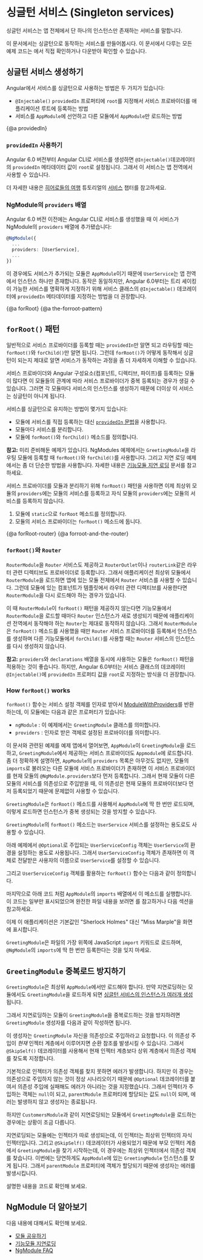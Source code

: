 <!--
# Singleton services
-->
# 싱글턴 서비스 (Singleton services)

<!--
A singleton service is a service for which only one instance exists in an app.

For a sample app using the app-wide singleton service that this page describes, see the
<live-example name="ngmodules"></live-example> showcasing all the documented features of NgModules.
-->
싱글턴 서비스는 앱 전체에서 단 하나의 인스턴스만 존재하는 서비스를 말합니다.

이 문서에서는 싱글턴으로 동작하는 서비스를 만들어봅시다.
이 문서에서 다루는 모든 예제 코드는 <live-example name="ngmodules"></live-example>에서 직접 확인하거나 다운받아 확인할 수 있습니다.

<!--
## Providing a singleton service
-->
## 싱글턴 서비스 생성하기

<!--
There are two ways to make a service a singleton in Angular:

* Set the `providedIn` property of the `@Injectable()` to `"root"`.
* Include the service in the `AppModule` or in a module that is only imported by the `AppModule`
-->
Angular에서 서비스를 싱글턴으로 사용하는 방법은 두 가지가 있습니다:

* `@Injectable()` `providedIn` 프로퍼티에 `root`를 지정해서 서비스 프로바이더를 애플리케이션 루트에 등록하는 방법
* 서비스를 `AppModule`에 선언하고 다른 모듈에서 `AppModule`만 로드하는 방법


{@a providedIn}

<!--
### Using `providedIn`
-->
### `providedIn` 사용하기

<!--
Beginning with Angular 6.0, the preferred way to create a singleton service is to set `providedIn` to `root` on the service's `@Injectable()` decorator. This tells Angular
to provide the service in the application root.

<code-example path="providers/src/app/user.service.0.ts"  header="src/app/user.service.ts"></code-example>

For more detailed information on services, see the [Services](tutorial/toh-pt4) chapter of the
[Tour of Heroes tutorial](tutorial).
-->
Angular 6.0 버전부터 Angular CLI로 서비스를 생성하면 `@Injectable()`데코레이터의 `providedIn` 메타데이터 값이 `root`로 설정됩니다.
그래서 이 서비스는 앱 전역에서 사용할 수 있습니다.

<code-example path="providers/src/app/user.service.0.ts"  header="src/app/user.service.ts"></code-example>

더 자세한 내용은 [히어로들의 여행](tutorial) 튜토리얼의 [서비스](tutorial/toh-pt4) 챕터를 참고하세요.


<!--
### NgModule `providers` array
-->
### NgModule의 `providers` 배열

<!--
In apps built with Angular versions prior to 6.0, services are registered NgModule `providers` arrays as follows:
-->
Angular 6.0 버전 이전에는 Angular CLI로 서비스를 생성했을 때 이 서비스가 NgModule의 `providers` 배열에 추가됐습니다:

```ts
@NgModule({
  ...
  providers: [UserService],
  ...
})

```

<!--
If this NgModule were the root `AppModule`, the `UserService` would be a singleton and available
throughout the app. Though you may see it coded this way, using the `providedIn` property of the `@Injectable()` decorator on the service itself is preferable as of Angular 6.0 as it makes your services tree-shakable.
-->
이 경우에도 서비스가 추가되는 모듈은 `AppModule`이기 때문에 `UserService`는 앱 전역에서 인스턴스 하나만 존재합니다.
동작은 동일하지만, Angular 6.0부터는 트리 셰이킹이 가능한 서비스를 명확하게 지정하기 위해 서비스 클래스의 `@Injectable()` 데코레이터에 `providedIn` 메타데이터를 지정하는 방법을 더 권장합니다.


{@a forRoot}
{@a the-forroot-pattern}
<!--
## The `forRoot()` pattern
-->
## `forRoot()` 패턴

<!--
Generally, you'll only need `providedIn` for providing services and `forRoot()`/`forChild()` for routing. However, understanding how `forRoot()` works to make sure a service is a singleton will inform your development at a deeper level.

If a module defines both providers and declarations (components, directives, pipes),
then loading the module in multiple feature modules would duplicate the registration of the service. This could result in multiple service instances and the service would no longer behave as a singleton.

There are multiple ways to prevent this:

* Use the [`providedIn` syntax](guide/singleton-services#providedIn) instead of registering the service in the module.
* Separate your services into their own module.
* Define `forRoot()` and `forChild()` methods in the module.

<div class="alert is-helpful">

**Note:** There are two example apps where you can see this scenario; the more advanced <live-example noDownload name="ngmodules">NgModules live example</live-example>, which contains `forRoot()` and `forChild()` in the routing modules and the `GreetingModule`, and the simpler <live-example name="lazy-loading-ngmodules" noDownload>Lazy Loading live example</live-example>. For an introductory explanation see the [Lazy Loading Feature Modules](guide/lazy-loading-ngmodules) guide.

</div>


Use `forRoot()` to
separate providers from a module so you can import that module into the root module
with `providers` and child modules without `providers`.

1. Create a static method `forRoot()` on the module.
2. Place the providers into the `forRoot()` method.

<code-example path="ngmodules/src/app/greeting/greeting.module.ts" region="for-root" header="src/app/greeting/greeting.module.ts"></code-example>
-->
일반적으로 서비스 프로바이더를 등록할 때는 `providedIn`만 알면 되고 라우팅할 때는 `forRoot()`와 `forChild()`만 알면 됩니다.
그런데 `forRoot()`가 어떻게 동작해서 싱글턴이 되는지 제대로 알면 서비스가 동작하는 과정을 좀 더 자세하게 이해할 수 있습니다.

서비스 프로바이더와 Angular 구성요소(컴포넌트, 디렉티브, 파이프)를 등록하는 모듈이 많다면 이 모듈들의 관계에 따라 서비스 프로바이더가 중복 등록되는 경우가 생길 수 있습니다.
그러면 각 모듈마다 서비스의 인스턴스를 생성하기 때문에 더이상 이 서비스는 싱글턴이 아니게 됩니다.

서비스를 싱글턴으로 유지하는 방법이 몇가지 있습니다:

* 모듈에 서비스를 직접 등록하는 대신 [`providedIn` 문법](guide/singleton-services#providedIn)을 사용합니다.
* 모듈마다 서비스를 분리합니다.
* 모듈에 `forRoot()`와 `forChild()` 메소드를 정의합니다.

<div class="alert is-helpful">

**참고:** 미리 준비해둔 예제가 있습니다. <live-example noDownload name="ngmodules">NgModules 예제</live-example>에서는 `GreetingModule`을 라우팅 모듈에 등록할 때 `forRoot()`와 `forChild()`를 사용합니다.
그리고 <live-example name="lazy-loading-ngmodules" noDownload>지연 로딩 예제</live-example>에서는 좀 더 단순한 방법을 사용합니다.
자세한 내용은 [기능모듈 지연 로딩](guide/lazy-loading-ngmodules) 문서를 참고하세요.

</div>

서비스 프로바이더를 모듈과 분리하기 위해 `forRoot()` 패턴을 사용하면 이제 최상위 모듈의 `providers`에는 모듈의 서비스를 등록하고 자식 모듈의 `providers`에는 모듈의 서비스를 등록하지 않습니다.

1. 모듈에 `static`으로 `forRoot` 메소드를 정의합니다.
2. 모듈의 서비스 프로바이더는 `forRoot()` 메소드에 둡니다.

<code-example path="ngmodules/src/app/greeting/greeting.module.ts" region="for-root" header="src/app/greeting/greeting.module.ts"></code-example>


{@a forRoot-router}
{@a forroot-and-the-router}

<!--
### `forRoot()` and the `Router`
-->
### `forRoot()`와 `Router`

<!--
`RouterModule` provides the `Router` service, as well as router directives, such as `RouterOutlet` and `routerLink`. The root application module imports `RouterModule` so that the application has a `Router` and the root application components can access the router directives. Any feature modules must also import `RouterModule` so that their components can place router directives into their templates.

If the `RouterModule` didn’t have `forRoot()` then each feature module would instantiate a new `Router` instance, which would break the application as there can only be one `Router`. By using the `forRoot()` method, the root application module imports `RouterModule.forRoot(...)` and gets a `Router`, and all feature modules import `RouterModule.forChild(...)` which does not instantiate another `Router`.

<div class="alert is-helpful">

**Note:** If you have a module which has both providers and declarations,
you _can_ use this
technique to separate them out and you may see this pattern in legacy apps.
However, since Angular 6.0, the best practice for providing services is with the
`@Injectable()` `providedIn` property.

</div>
-->
`RouterModule`을 `Router` 서비스도 제공하고 `RouterOutlet`이나 `routerLink`같은 라우터 관련 디렉티브도 프로바이더로 등록합니다.
그래서 애플리케이션 최상위 모듈에서 `RouterModule`을 로드하면 앱에 있는 모듈 전체에서 `Router` 서비스를 사용할 수 있습니다.
그런데 모듈에 있는 컴포넌트가 템플릿에서 라우터 관련 디렉티브를 사용한다면 `RouterModule`을 다시 로드해야 하는 경우가 있습니다.

이 때 `RouterModule`이 `forRoot()` 패턴을 제공하지 않는다면 기능모듈에서 `RouterModule`을 로드할 때마다 `Router` 인스턴스가 새로 생성되기 때문에 애플리케이션 전역에서 동작해야 하는 `Router`는 제대로 동작하지 않습니다.
그래서 `RouterModule`은 `forRoot()` 메소드를 사용했을 때만 `Router` 서비스 프로바이더를 등록해서 인스턴스를 생성하며 다른 기능모듈에서 `forChild()`를 사용할 때는 `Router` 서비스의 인스턴스를 다시 생성하지 않습니다.

<div class="alert is-helpful">

**참고:** `providers`와 `declarations` 배열을 동시에 사용하는 모듈은 `forRoot()` 패턴을 적용하는 것이 좋습니다.
하지만, Angular 6.0부터는 서비스 클래스의 데코레이터 `@Injectable()`에 `providedIn` 프로퍼티 값을 `root`로 지정하는 방식을 더 권장합니다.

</div>


### How `forRoot()` works

<!--
`forRoot()` takes a service configuration object and returns a
[ModuleWithProviders](api/core/ModuleWithProviders), which is
a simple object with the following properties:

* `ngModule`: in this example, the `GreetingModule` class
* `providers`: the configured providers

In the <live-example name="ngmodules">live example</live-example>
the root `AppModule` imports the `GreetingModule` and adds the
`providers` to the `AppModule` providers. Specifically,
Angular accumulates all imported providers
before appending the items listed in `@NgModule.providers`.
This sequence ensures that whatever you add explicitly to
the `AppModule` providers takes precedence over the providers
of imported modules.

The sample app imports `GreetingModule` and uses its `forRoot()` method one time, in `AppModule`. Registering it once like this prevents multiple instances.

You can also add a `forRoot()` method in the `GreetingModule` that configures
the greeting `UserService`.

In the following example, the optional, injected `UserServiceConfig`
extends the greeting `UserService`. If a `UserServiceConfig` exists, the `UserService` sets the user name from that config.

<code-example path="ngmodules/src/app/greeting/user.service.ts" region="ctor" header="src/app/greeting/user.service.ts (constructor)"></code-example>

Here's `forRoot()` that takes a `UserServiceConfig` object:

<code-example path="ngmodules/src/app/greeting/greeting.module.ts" region="for-root" header="src/app/greeting/greeting.module.ts (forRoot)"></code-example>

Lastly, call it within the `imports` list of the `AppModule`. In the following
snippet, other parts of the file are left out. For the complete file, see the <live-example name="ngmodules"></live-example>, or continue to the next section of this document.

<code-example path="ngmodules/src/app/app.module.ts" region="import-for-root" header="src/app/app.module.ts (imports)"></code-example>

The app displays "Miss Marple" as the user instead of the default "Sherlock Holmes".

Remember to import `GreetingModule` as a Javascript import at the top of the file and don't add it to more than one `@NgModule` `imports` list.
-->
`forRoot()` 함수는 서비스 설정 객체를 인자로 받아서 [ModuleWithProviders](api/core/ModuleWithProviders)를 반환하는데, 이 모듈에는 다음과 같은 프로퍼티가 있습니다:

* `ngModule` : 이 예제에서는 `GreetingModule` 클래스를 의미합니다.
* `providers` : 인자로 받은 객체로 설정된 프로바이더를 의미합니다.

이 문서와 관련된 예제를 <live-example name="ngmodules">예제 앱</live-example>에서 열어보면, `AppModule`이 `GreetingModule`을 로드하고, `GreetingModule`에서 제공하는 서비스 프로바이더도 `Appmodule`에 로드합니다.
좀 더 정확하게 설명하면, `AppModule`의 `providers` 목록은 아무것도 없지만, 모듈의 `imports`로 불러오는 다른 모듈에 서비스 프로바이더가 존재하면 이 서비스 프로바이더를 현재 모듈의 `@NgModule.providers`보다 먼저 등록합니다.
그래서 현재 모듈이 다른 모듈의 서비스를 의존성으로 주입받을 때, 이 의존성은 현재 모듈의 프로바이더보다 먼저 등록되었기 때문에 문제없이 사용할 수 있습니다.

`GreetingModule`은 `forRoot()` 메소드를 사용해서 `AppModule`에 딱 한 번만 로드되며, 이렇게 로드하면 인스턴스가 중복 생성되는 것을 방지할 수 있습니다.

`GreetingModule`의 `forRoot()` 메소드는 `UserService` 서비스를 설정하는 용도로도 사용할 수 있습니다.

아래 예제에서 `@Optional`로 주입되는 `UserServiceConfig` 객체는 `UserService`의 환경을 설정하는 용도로 사용됩니다.
그래서 `UserServiceConfig` 객체가 존재하면 이 객체로 전달받은 사용자의 이름으로 `UserService`를 설정할 수 있습니다.

<code-example path="ngmodules/src/app/greeting/user.service.ts" region="ctor" header="src/app/greeting/user.service.ts (생성자)"></code-example>

그리고 `UserServiceConfig` 객체를 활용하는 `forRoot()` 함수는 다음과 같이 정의합니다.

<code-example path="ngmodules/src/app/greeting/greeting.module.ts" region="for-root" header="src/app/greeting/greeting.module.ts (forRoot)"></code-example>

마지막으로 아래 코드 처럼 `AppModule`의 `imports` 배열에서 이 메소드를 실행합니다.
이 코드는 일부만 표시되었으며 완전한 파일 내용을 보려면 <live-example name="ngmodules"></live-example>를 참고하거나 다음 섹션을 참고하세요.

<code-example path="ngmodules/src/app/app.module.ts" region="import-for-root" header="src/app/app.module.ts (imports 배열)"></code-example>

이제 이 애플리케이션은 기본값인 "Sherlock Holmes" 대신 "Miss Marple"을 화면에 표시합니다.

`GreetingModule`은 파일의 가장 위쪽에 JavaScript `import` 키워드로 로드하며, `@NgModule`의 `imports`에 딱 한 번만 등록한다는 것을 잊지 마세요.


<!--
## Prevent reimport of the `GreetingModule`
-->
## `GreetingModule` 중복로드 방지하기

<!--
Only the root `AppModule` should import the `GreetingModule`. If a
lazy-loaded module imports it too, the app can generate
[multiple instances](guide/ngmodule-faq#q-why-bad) of a service.

To guard against a lazy loaded module re-importing `GreetingModule`, add the following `GreetingModule` constructor.

<code-example path="ngmodules/src/app/greeting/greeting.module.ts" region="ctor" header="src/app/greeting/greeting.module.ts"></code-example>

The constructor tells Angular to inject the `GreetingModule` into itself.
The injection would be circular if Angular looked for
`GreetingModule` in the _current_ injector, but the `@SkipSelf()`
decorator means "look for `GreetingModule` in an ancestor
injector, above me in the injector hierarchy."

By default, the injector throws an error when it can't
find a requested provider.
The `@Optional()` decorator means not finding the service is OK.
The injector returns `null`, the `parentModule` parameter is null,
and the constructor concludes uneventfully.

It's a different story if you improperly import `GreetingModule` into a lazy loaded module such as `CustomersModule`.

Angular creates a lazy loaded module with its own injector,
a child of the root injector.
`@SkipSelf()` causes Angular to look for a `GreetingModule` in the parent injector, which this time is the root injector.
Of course it finds the instance imported by the root `AppModule`.
Now `parentModule` exists and the constructor throws the error.

Here are the two files in their entirety for reference:

<code-tabs>
 <code-pane header="app.module.ts" path="ngmodules/src/app/app.module.ts">
 </code-pane>
 <code-pane header="greeting.module.ts" region="whole-greeting-module" path="ngmodules/src/app/greeting/greeting.module.ts">
 </code-pane>
</code-tabs>
-->
`GreetingModule`은 최상위 `AppModule`에서만 로드해야 합니다.
만약 지연로딩하는 모듈에서도 `GreetingModule`을 로드하게 되면 [싱글턴 서비스의 인스턴스가 여러개 생성](guide/ngmodule-faq#q-why-bad)됩니다.

그래서 지연로딩하는 모듈이 `GreetingModule`을 중복로드하는 것을 방지하려면 `GreetingModule` 생성자를 다음과 같이 작성하면 됩니다.

<code-example path="ngmodules/src/app/greeting/greeting.module.ts" region="ctor" header="src/app/greeting/greeting.module.ts"></code-example>

이 생성자는 `GreetingModule` 자신을 의존성으로 주입하라고 요청합니다.
이 의존성 주입이 _현재_ 인젝터 계층에서 이루어지면 순환 참조를 발생시킬 수 있습니다.
그래서 `@SkipSelf()` 데코레이터를 사용해서 현재 인젝터 계층보다 상위 계층에서 의존성 객체를 찾도록 지정합니다.

기본적으로 인젝터가 의존성 객체를 찾지 못하면 에러가 발생합니다.
하지만 이 경우는 의존성으로 주입하지 않는 것이 정상 시나리오이기 때문에 `@Optional` 데코레이터를 붙여서 의존성 주입에 실패해도 에러가 아니라는 것을 지정했습니다.
그래서 인젝터가 주입하는 객체는 `null`이 되고, `parentModule` 프로퍼티에 할당되는 값도 `null`이 되며, 에러는 발생하지 않고 생성자는 종료됩니다.

하지만 `CustomersModule`과 같이 지연로딩되는 모듈에서 `GreetingModule`을 로드하는 경우에는 상황이 조금 다릅니다.

지연로딩되는 모듈에는 인젝터가 따로 생성되는데, 이 인젝터는 최상위 인젝터의 자식 인젝터입니다.
그리고 `@SkipSelf()` 데코레이터가 사용되었기 때문에 부모 인젝터 계층에서 `GreetingModule`을 찾기 시작하는데, 이 경우에는 최상위 인젝터에서 의존성 객체를 찾습니다.
이번에는 당연하게도 `AppModule`에 있는 `GreetingModule` 인스턴스를 찾게 됩니다.
그래서 `parentModule` 프로퍼티에 객체가 할당되기 때문에 생성자는 에러를 발생시킵니다.

설명한 내용을 코드로 확인해 보세요.

<code-tabs>
 <code-pane header="app.module.ts" path="ngmodules/src/app/app.module.ts">
 </code-pane>
 <code-pane header="greeting.module.ts" region="whole-greeting-module" path="ngmodules/src/app/greeting/greeting.module.ts">
 </code-pane>
</code-tabs>


<!--
## More on NgModules
-->
## NgModule 더 알아보기

<!--
You may also be interested in:
* [Sharing Modules](guide/sharing-ngmodules), which elaborates on the concepts covered on this page.
* [Lazy Loading Modules](guide/lazy-loading-ngmodules).
* [NgModule FAQ](guide/ngmodule-faq).
-->
다음 내용에 대해서도 확인해 보세요.
* [모듈 공유하기](guide/sharing-ngmodules)
* [기능모듈 지연로딩](guide/lazy-loading-ngmodules)
* [NgModule FAQ](guide/ngmodule-faq)